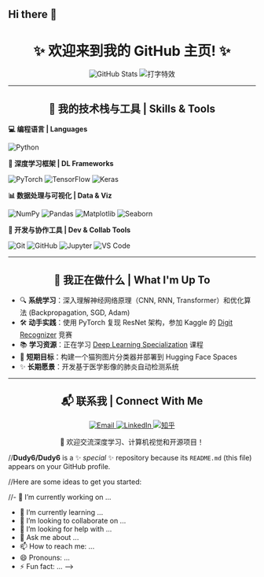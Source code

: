 ## Hi there 👋

<h1 align="center">✨ 欢迎来到我的 GitHub 主页! ✨</h1>

<!-- ===================== 动态区域 ===================== -->
<p align="center">
  <!-- 访客计数器 (替换 YOUR_USERNAME 为你的真实用户名) -->
 <img src="https://github-readme-stats.vercel.app/api?username=Dudy6&show_icons=true&theme=tokyonight" alt="GitHub Stats" />

  <!-- 打字机特效 (替换 YOUR_USERNAME 为你的真实用户名) -->
  <img src="https://readme-typing-svg.demolab.com?font=Fira+Code&weight=500&size=26&pause=1000&color=58A6FF&center=true&vCenter=true&width=700&lines=Hi,+I'm+%F0%9F%91%8B+Dudy6!;%E7%83%AD%E8%A1%B7%E4%BA%8E%E6%B7%B1%E5%BA%A6%E5%AD%A6%E4%B9%A0%E7%9A%84%E6%96%B0%E6%89%8B%E5%BC%80%E5%8F%91%E8%80%85;AI%20%7C%20PyTorch%20%7C%20%E6%95%B0%E6%8D%AE%E7%A7%91%E5%AD%A6" alt="打字特效" />
</p>

<!-- ===================== 分隔线 ===================== -->
<hr/>

<!-- ===================== 技术栈区域 ===================== -->
<h2 align="center">🧠 我的技术栈与工具 | Skills & Tools</h2>

<strong>💻 编程语言 | Languages</strong>
<p>
  <img src="https://img.shields.io/badge/Python-3776AB?logo=python&logoColor=white&style=for-the-badge" alt="Python" />
</p>

<strong>🤖 深度学习框架 | DL Frameworks</strong>
<p>
  <img src="https://img.shields.io/badge/PyTorch-EE4C2C?logo=pytorch&logoColor=white&style=for-the-badge" alt="PyTorch" />
  <img src="https://img.shields.io/badge/TensorFlow-FF6F00?logo=tensorflow&logoColor=white&style=for-the-badge" alt="TensorFlow" />
  <img src="https://img.shields.io/badge/Keras-D00000?logo=keras&logoColor=white&style=for-the-badge" alt="Keras" />
</p>

<strong>📊 数据处理与可视化 | Data & Viz</strong>
<p>
  <img src="https://img.shields.io/badge/NumPy-013243?logo=numpy&logoColor=white&style=for-the-badge" alt="NumPy" />
  <img src="https://img.shields.io/badge/Pandas-150458?logo=pandas&logoColor=white&style=for-the-badge" alt="Pandas" />
  <img src="https://img.shields.io/badge/Matplotlib-11557C?logo=python&logoColor=white&style=for-the-badge" alt="Matplotlib" />
  <img src="https://img.shields.io/badge/Seaborn-8C3F97?logo=seaborn&logoColor=white&style=for-the-badge" alt="Seaborn" />
</p>

<strong>🧰 开发与协作工具 | Dev & Collab Tools</strong>
<p>
  <img src="https://img.shields.io/badge/Git-F05032?logo=git&logoColor=white&style=for-the-badge" alt="Git" />
  <img src="https://img.shields.io/badge/GitHub-181717?logo=github&logoColor=white&style=for-the-badge" alt="GitHub" />
  <img src="https://img.shields.io/badge/Jupyter-F37626?logo=jupyter&logoColor=white&style=for-the-badge" alt="Jupyter" />
  <img src="https://img.shields.io/badge/VS_Code-007ACC?logo=visualstudiocode&logoColor=white&style=for-the-badge" alt="VS Code" />
</p>

<!-- ===================== 分隔线 ===================== -->
<hr/>

<!-- ===================== 动态区域 ===================== -->
<h2 align="center">🚀 我正在做什么 | What I'm Up To</h2>

<ul>
  <li>🔍 <strong>系统学习</strong>：深入理解神经网络原理（CNN, RNN, Transformer）和优化算法 (Backpropagation, SGD, Adam)</li>
  <li>🛠️ <strong>动手实践</strong>：使用 PyTorch 复现 ResNet 架构，参加 Kaggle 的 <a href="https://www.kaggle.com/c/digit-recognizer">Digit Recognizer</a> 竞赛</li>
  <li>📚 <strong>学习资源</strong>：正在学习 <a href="https://www.coursera.org/specializations/deep-learning">Deep Learning Specialization</a> 课程</li>
  <li>🌱 <strong>短期目标</strong>：构建一个猫狗图片分类器并部署到 Hugging Face Spaces</li>
  <li>✨ <strong>长期愿景</strong>：开发基于医学影像的肺炎自动检测系统</li>
</ul>

<!-- ===================== 分隔线 ===================== -->
<hr/>

<!-- ===================== 联系方式区域 ===================== -->
<h2 align="center">📬 联系我 | Connect With Me</h2>
<p align="center">
  <!-- 邮箱 -->
  <a href="mailto:dudy6010@gmail.com">
    <img src="https://img.shields.io/badge/Email-D14836?logo=gmail&logoColor=white&style=for-the-badge" alt="Email" />
  </a>
  
  <!-- LinkedIn (可选) -->
  <a href="https://linkedin.com/in/YOUR_LINKEDIN">
    <img src="https://img.shields.io/badge/LinkedIn-0A66C2?logo=linkedin&logoColor=white&style=for-the-badge" alt="LinkedIn"/>
  </a>
  
  <!-- 知乎/B站等国内平台 -->
  <a href="https://www.zhihu.com/people/YOUR_ZHIHU">
    <img src="https://img.shields.io/badge/%E7%9F%A5%E4%B9%8E-0084FF?logo=zhihu&logoColor=white&style=for-the-badge" alt="知乎"/>
  </a>
</p>

<p align="center">
  🤝 欢迎交流深度学习、计算机视觉和开源项目！
</p>

//**Dudy6/Dudy6** is a ✨ _special_ ✨ repository because its `README.md` (this file) appears on your GitHub profile.

//Here are some ideas to get you started:

//- 🔭 I’m currently working on ...
- 🌱 I’m currently learning ...
- 👯 I’m looking to collaborate on ...
- 🤔 I’m looking for help with ...
- 💬 Ask me about ...
- 📫 How to reach me: ...
- 😄 Pronouns: ...
- ⚡ Fun fact: ...
-->
